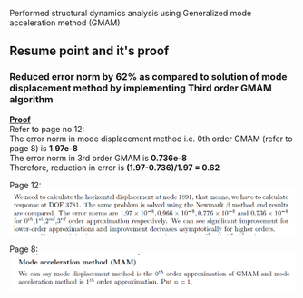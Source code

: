 Performed structural dynamics analysis using Generalized mode acceleration method (GMAM)
<!--- ## Summary --->
<!--- Performed structural dynamic analysis of a strcuture by implementiing generalized mode acceleration method in MATLAB and improved results of mode displacement method.--->
## Resume point and it's proof
### Reduced error norm by 62% as compared to solution of mode displacement method by implementing Third order GMAM algorithm
<ins>**Proof**</ins>  
Refer to page no 12:  
The error norm in mode displacement method i.e. 0th order GMAM (refer to page 8) is **1.97e-8**  
The error norm in 3rd order GMAM is **0.736e-8**  
Therefore, reduction in error is **(1.97-0.736)/1.97 = 0.62**  
  
 Page 12: 
![Page 12](https://github.com/Abhinandan-Kumbhar/Computational-Structural-Dynamics/blob/main/page12.PNG)
  
  Page 8:
![Page 8](https://github.com/Abhinandan-Kumbhar/Computational-Structural-Dynamics/blob/main/page8.PNG)
